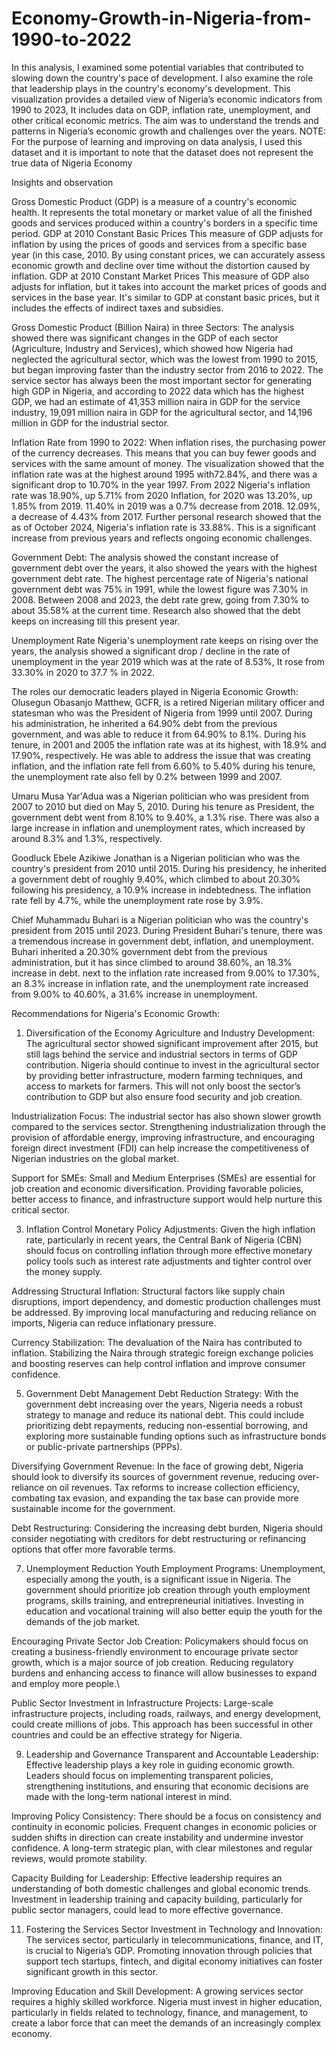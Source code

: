 # Economy-Growth-in-Nigeria-from-1990-to-2022
In this analysis, I examined some potential variables that contributed to slowing down the country's pace of development. I also examine the role that leadership plays in the country's economy's development. 
This visualization provides a detailed view of Nigeria’s economic indicators from 1990 to 2023, It includes data on GDP, inflation rate, unemployment, and other critical economic metrics. 
The aim was to understand the trends and patterns in Nigeria’s economic growth and challenges over the years.
NOTE: For the purpose of learning and improving on data analysis, I used this dataset and it is important to note that the dataset does not represent the true data of Nigeria Economy

Insights and observation

Gross Domestic Product (GDP) is a measure of a country's economic health. It represents the total monetary or market value of all the finished goods and services produced within a country's borders in a specific time period.
GDP at 2010 Constant Basic Prices
This measure of GDP adjusts for inflation by using the prices of goods and services from a specific base year (in this case, 2010. By using constant prices, we can accurately assess economic growth and decline over time without the distortion caused by inflation.
GDP at 2010 Constant Market Prices
This measure of GDP also adjusts for inflation, but it takes into account the market prices of goods and services in the base year. It's similar to GDP at constant basic prices, but it includes the effects of indirect taxes and subsidies.

Gross Domestic Product (Billion Naira) in three Sectors:
The analysis showed there was significant changes in the GDP of each sector (Agriculture, Industry and Services), which showed how Nigeria had neglected the agricultural sector, which was the lowest from 1990 to 2015, but began improving faster than the industry sector from 2016 to 2022. The service sector has always been the most important sector for generating high GDP in Nigeria, and according to 2022 data which has the highest GDP, we had an estimate of 41,353 million naira in GDP for the service industry, 19,091 million naira in GDP for the agricultural sector, and 14,196 million in GDP for the industrial sector. 

Inflation Rate from 1990 to 2022:
When inflation rises, the purchasing power of the currency decreases. This means that you can buy fewer goods and services with the same amount of money. 
The visualization showed that the inflation rate was at the highest around 1995 with72.84%, and there was a significant drop to 10.70% in the year 1997. From 2022 Nigeria's inflation rate was 18.90%, up 5.71% from 2020 Inflation, for 2020 was 13.20%, up 1.85% from 2019. 11.40% in 2019 was a 0.7% decrease from 2018. 12.09%, a decrease of 4.43% from 2017. 
Further personal research showed that the as of October 2024, Nigeria's inflation rate is 33.88%. This is a significant increase from previous years and reflects ongoing economic challenges.

Government Debt:
The analysis showed the constant increase of government debt over the years, it also showed the years with the highest government debt rate. The highest percentage rate of Nigeria's national government debt was 75% in 1991, while the lowest figure was 7.30% in 2008. Between 2008 and 2023, the debt rate grew, going from 7.30% to about 35.58% at the current time. 
Research also showed that the debt keeps on increasing till this present year.

Unemployment Rate
Nigeria's unemployment rate keeps on rising over the years, the analysis showed a significant drop / decline in the rate of unemployment in the year 2019 which was at the rate of 8.53%, It rose from 33.30% in 2020 to 37.7 % in 2022.

The roles our democratic leaders played in Nigeria Economic Growth:
Olusegun Obasanjo Matthew, GCFR, is a retired Nigerian military officer and statesman who was the President of Nigeria from 1999 until 2007. During his administration, he inherited a 64.90% debt from the previous government, and was able to reduce it from 64.90% to 8.1%. During his tenure, in 2001 and 2005 the inflation rate was at its highest, with 18.9% and 17.90%, respectively. He was able to address the issue that was creating inflation, and the inflation rate fell from 6.60% to 5.40% during his tenure, the unemployment rate also fell by 0.2% between 1999 and 2007.

Umaru Musa Yar'Adua was a Nigerian politician who was president from 2007 to 2010 but died on May 5, 2010. During his tenure as President, the government debt went from 8.10% to 9.40%, a 1.3% rise. There was also a large increase in inflation and unemployment rates, which increased by around 8.3% and 1.3%, respectively.

Goodluck Ebele Azikiwe Jonathan is a Nigerian politician who was the country's president from 2010 until 2015. During his presidency, he inherited a government debt of roughly 9.40%, which climbed to about 20.30% following his presidency, a 10.9% increase in indebtedness. The inflation rate fell by 4.7%, while the unemployment rate rose by 3.9%.

Chief Muhammadu Buhari is a Nigerian politician who was the country's president from 2015 until 2023. During President Buhari's tenure, there was a tremendous increase in government debt, inflation, and unemployment. Buhari inherited a 20.30% government debt from the previous administration, but it has since climbed to around 38.60%, an 18.3% increase in debt. next to the inflation rate increased from 9.00% to 17.30%, an 8.3% increase in inflation rate, and the unemployment rate increased from 9.00% to 40.60%, a 31.6% increase in unemployment.

Recommendations for Nigeria's Economic Growth:

1. Diversification of the Economy
Agriculture and Industry Development: The agricultural sector showed significant improvement after 2015, but still lags behind the service and industrial sectors in terms of GDP contribution. Nigeria should continue to invest in the agricultural sector by providing better infrastructure, modern farming techniques, and access to markets for farmers. This will not only boost the sector’s contribution to GDP but also ensure food security and job creation.

Industrialization Focus: The industrial sector has also shown slower growth compared to the services sector. Strengthening industrialization through the provision of affordable energy, improving infrastructure, and encouraging foreign direct investment (FDI) can help increase the competitiveness of Nigerian industries on the global market.

Support for SMEs: Small and Medium Enterprises (SMEs) are essential for job creation and economic diversification. Providing favorable policies, better access to finance, and infrastructure support would help nurture this critical sector.

3. Inflation Control
Monetary Policy Adjustments: Given the high inflation rate, particularly in recent years, the Central Bank of Nigeria (CBN) should focus on controlling inflation through more effective monetary policy tools such as interest rate adjustments and tighter control over the money supply.

Addressing Structural Inflation: Structural factors like supply chain disruptions, import dependency, and domestic production challenges must be addressed. By improving local manufacturing and reducing reliance on imports, Nigeria can reduce inflationary pressure.

Currency Stabilization: The devaluation of the Naira has contributed to inflation. Stabilizing the Naira through strategic foreign exchange policies and boosting reserves can help control inflation and improve consumer confidence.

5. Government Debt Management
Debt Reduction Strategy: With the government debt increasing over the years, Nigeria needs a robust strategy to manage and reduce its national debt. This could include prioritizing debt repayments, reducing non-essential borrowing, and exploring more sustainable funding options such as infrastructure bonds or public-private partnerships (PPPs).

Diversifying Government Revenue: In the face of growing debt, Nigeria should look to diversify its sources of government revenue, reducing over-reliance on oil revenues. Tax reforms to increase collection efficiency, combating tax evasion, and expanding the tax base can provide more sustainable income for the government.

Debt Restructuring: Considering the increasing debt burden, Nigeria should consider negotiating with creditors for debt restructuring or refinancing options that offer more favorable terms.

7. Unemployment Reduction
Youth Employment Programs: Unemployment, especially among the youth, is a significant issue in Nigeria. The government should prioritize job creation through youth employment programs, skills training, and entrepreneurial initiatives. Investing in education and vocational training will also better equip the youth for the demands of the job market.

Encouraging Private Sector Job Creation: Policymakers should focus on creating a business-friendly environment to encourage private sector growth, which is a major source of job creation. Reducing regulatory burdens and enhancing access to finance will allow businesses to expand and employ more people.\

Public Sector Investment in Infrastructure Projects: Large-scale infrastructure projects, including roads, railways, and energy development, could create millions of jobs. This approach has been successful in other countries and could be an effective strategy for Nigeria.

9. Leadership and Governance
Transparent and Accountable Leadership: Effective leadership plays a key role in guiding economic growth. Leaders should focus on implementing transparent policies, strengthening institutions, and ensuring that economic decisions are made with the long-term national interest in mind.

Improving Policy Consistency: There should be a focus on consistency and continuity in economic policies. Frequent changes in economic policies or sudden shifts in direction can create instability and undermine investor confidence. A long-term strategic plan, with clear milestones and regular reviews, would promote stability.

Capacity Building for Leadership: Effective leadership requires an understanding of both domestic challenges and global economic trends. Investment in leadership training and capacity building, particularly for public sector managers, could lead to more effective governance.

11. Fostering the Services Sector
Investment in Technology and Innovation: The services sector, particularly in telecommunications, finance, and IT, is crucial to Nigeria’s GDP. Promoting innovation through policies that support tech startups, fintech, and digital economy initiatives can foster significant growth in this sector.

Improving Education and Skill Development: A growing services sector requires a highly skilled workforce. Nigeria must invest in higher education, particularly in fields related to technology, finance, and management, to create a labor force that can meet the demands of an increasingly complex economy.

